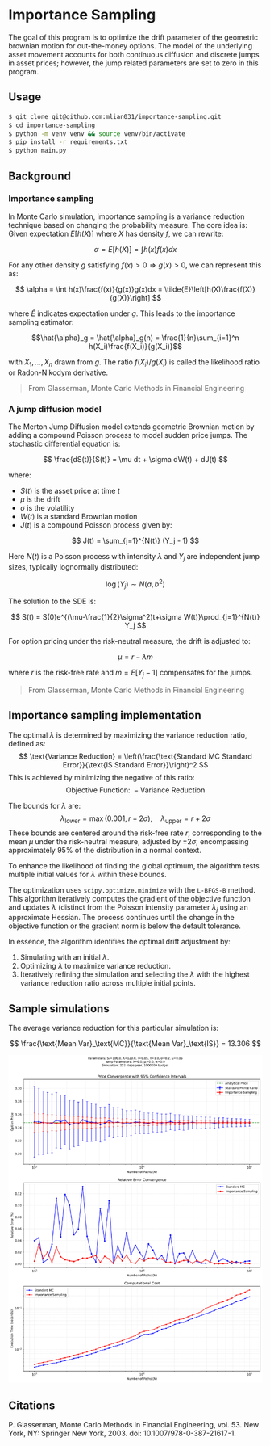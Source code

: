 # Importance Sampling

The goal of this program is to optimize the drift parameter of the geometric brownian motion for out-the-money options. The model of the underlying asset movement accounts for both continuous diffusion and discrete jumps in asset prices; however, the jump related parameters are set to zero in this program.

## Usage

```sh
$ git clone git@github.com:mlian031/importance-sampling.git
$ cd importance-sampling
$ python -m venv venv && source venv/bin/activate
$ pip install -r requirements.txt
$ python main.py
```

## Background

### Importance sampling

In Monte Carlo simulation, importance sampling is a variance reduction technique based on changing the probability measure. The core idea is:
Given expectation $E[h(X)]$ where $X$ has density $f$, we can rewrite:

$$
\alpha = E[h(X)] = \int h(x)f(x)dx
$$

For any other density $g$ satisfying $f(x) > 0 \Rightarrow g(x) > 0$, we can represent this as:

$$
\alpha = \int h(x)\frac{f(x)}{g(x)}g(x)dx = \tilde{E}\left[h(X)\frac{f(X)}{g(X)}\right]
$$

where $\tilde{E}$ indicates expectation under $g$. This leads to the importance sampling estimator:

```math
\hat{\alpha}_g = \hat{\alpha}_g(n) = \frac{1}{n}\sum_{i=1}^n h(X_i)\frac{f(X_i)}{g(X_i)}
```

with $X_1,\ldots,X_n$ drawn from $g$. The ratio $f(X_i)/g(X_i)$ is called the likelihood ratio or Radon-Nikodym derivative.

> From Glasserman, Monte Carlo Methods in Financial Engineering

### A jump diffusion model

The Merton Jump Diffusion model extends geometric Brownian motion by adding a compound Poisson process to model sudden price jumps. The stochastic differential equation is:

$$
\frac{dS(t)}{S(t)} = \mu dt + \sigma dW(t) + dJ(t)
$$

where:

- $S(t)$ is the asset price at time $t$
- $\mu$ is the drift
- $\sigma$ is the volatility
- $W(t)$ is a standard Brownian motion
- $J(t)$ is a compound Poisson process given by:

$$
J(t) = \sum_{j=1}^{N(t)} (Y_j - 1)
$$

Here $N(t)$ is a Poisson process with intensity $\lambda$ and $Y_j$ are independent jump sizes, typically lognormally distributed:

$$
\log(Y_j) \sim N(a, b^2)
$$

The solution to the SDE is:

$$
S(t) = S(0)e^{(\mu-\frac{1}{2}\sigma^2)t+\sigma W(t)}\prod_{j=1}^{N(t)} Y_j
$$

For option pricing under the risk-neutral measure, the drift is adjusted to:

$$
\mu = r - \lambda m
$$

where $r$ is the risk-free rate and $m = E[Y_j - 1]$ compensates for the jumps.

> From Glasserman, Monte Carlo Methods in Financial Engineering

## Importance sampling implementation

The optimal $\lambda$ is determined by maximizing the variance reduction ratio, defined as:  
$$
\text{Variance Reduction} = \left(\frac{\text{Standard MC Standard Error}}{\text{IS Standard Error}}\right)^2
$$
This is achieved by minimizing the negative of this ratio:
$$
\text{Objective Function: } -\text{Variance Reduction}
$$

The bounds for $\lambda$ are:  
$$
\lambda_{\text{lower}} = \max(0.001, r - 2\sigma), \quad \lambda_{\text{upper}} = r + 2\sigma
$$
These bounds are centered around the risk-free rate $r$, corresponding to the mean $\mu$ under the risk-neutral measure, adjusted by $\pm 2\sigma$, encompassing approximately 95% of the distribution in a normal context.

To enhance the likelihood of finding the global optimum, the algorithm tests multiple initial values for $\lambda$ within these bounds. 

The optimization uses `scipy.optimize.minimize` with the `L-BFGS-B` method. This algorithm iteratively computes the gradient of the objective function and updates $\lambda$ (distinct from the Poisson intensity parameter $\lambda_j$ using an approximate Hessian. The process continues until the change in the objective function or the gradient norm is below the default tolerance.

In essence, the algorithm identifies the optimal drift adjustment by:
1. Simulating with an initial $\lambda$.
2. Optimizing $\lambda$ to maximize variance reduction.
3. Iteratively refining the simulation and selecting the $\lambda$ with the highest variance reduction ratio across multiple initial points.


## Sample simulations

The average variance reduction for this particular simulation is: 

$$
\frac{\text{Mean Var}_\text{MC}}{\text{Mean Var}_\text{IS}} = 13.306
$$

![](merton_jdm_analysis.png)

## Citations

P. Glasserman, Monte Carlo Methods in Financial Engineering, vol. 53. New York, NY: Springer New York, 2003. doi: 10.1007/978-0-387-21617-1.